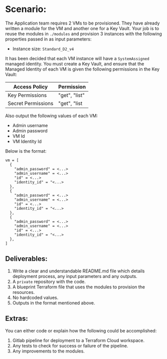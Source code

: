 # Scenario:

The Application team requires 2 VMs to be provisioned. They have already written a module for the VM and another one for a Key Vault.
Your job is to reuse the modules in `./modules` and provision 3 instances with the following properties passed in as input parameters:

- Instance size: `Standard_D2_v4`

It has been decided that each VM instance will have a `SystemAssigned` managed identity. You must create a Key Vault, and ensure that
the Managed Identity of each VM is given the following permissions in the Key Vault:

|Access Policy|Permission|
|--------|-------------------|
| Key Permissions | "get", "list" |
| Secret Permissions | "get", "list |

Also output the following values of each VM:

- Admin username
- Admin password
- VM Id
- VM Identity Id

Below is the format:

```hcl-terraform
vm = [
  {
    "admin_password" = <...>
    "admin_username" = <...>
    "id" = <...>
    "identity_id" = "<...>
  },
  {
    "admin_password" = <...>
    "admin_username" = <...>
    "id" = <...>
    "identity_id" = "<...>
  },
  {
    "admin_password" = <...>
    "admin_username" = <...>
    "id" = <...>
    "identity_id" = "<...>
  },
]
```

## Deliverables:

1. Write a clear and understandable README.md file which details deployment process, any input parameters and any outputs.
2. A `private` repository with the code.
3. A blueprint Terraform file that uses the modules to provision the resources.
4. No hardcoded values.
5. Outputs in the format mentioned above.

## Extras:

You can either code or explain how the following could be accomplished:

1. Gitlab pipeline for deployment to a Terraform Cloud workspace.
2. Any tests to check for success or failure of the pipeline.
3. Any improvements to the modules.